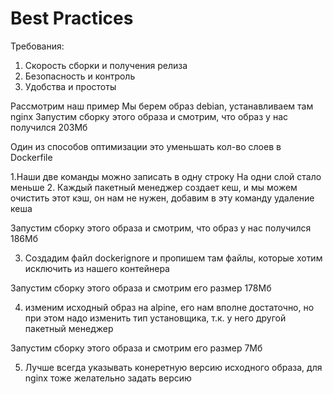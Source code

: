 # Best Practices

Требования:
1. Скорость сборки и получения релиза
2. Безопасность и контроль
3. Удобства и простоты

Рассмотрим наш пример
Мы берем образ debian, устанавливаем там nginx
Запустим сборку этого образа и смотрим, что образ у нас получился 203Мб

Один из способов оптимизации это уменьшать кол-во слоев в Dockerfile

1.Наши две команды можно записать в одну строку
На одни слой стало меньше
2. Каждый пакетный менеджер создает кеш, и мы можем очистить этот кэш, он нам не нужен, добавим 
   в эту команду удаление кеша

Запустим сборку этого образа и смотрим, что образ у нас получился 186Мб

3. Создадим файл dockerignore и пропишем там файлы, которые хотим исключить из нашего контейнера

Запустим сборку этого образа и смотрим его размер  178Мб

4. изменим исходный образ на alpine, его нам вполне достаточно, но при этом надо изменить тип 
   установщика, т.к. у него другой пакетный менеджер

Запустим сборку этого образа и смотрим его размер  7Мб

5. Лучше всегда указывать конеретную версию исходного образа, для nginx тоже желательно задать 
   версию 
